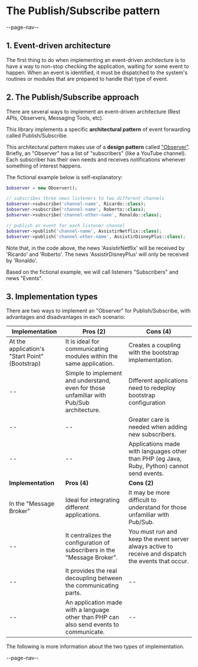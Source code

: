 # The Publish/Subscribe pattern

--page-nav--

## 1. Event-driven architecture

The first thing to do when implementing an event-driven architecture is to have a way to non-stop checking the application, waiting for some event to happen. When an event is identified, it must be dispatched to the system's routines or modules that are prepared to handle that type of event.

## 2. The Publish/Subscribe approach

There are several ways to implement an event-driven architecture (Rest APIs, Observers, Messaging Tools, etc).

This library implements a specific **architectural pattern** of event forwarding called Publish/Subscribe.

This architectural pattern makes use of a **design pattern** called ["Observer"](https://refactoring.guru/design-patterns/observer). Briefly, an "Observer" has a list of "subscribers" (like a YouTube channel). Each subscriber has their own needs and receives notifications whenever something of interest happens.

The fictional example below is self-explanatory:

```php
$observer = new Observer();

// subscribes three news listeners to two different channels
$observer->subscribe('channel-name', Ricardo::class);
$observer->subscribe('channel-name', Roberto::class);
$observer->subscribe('channel-other-name', Ronaldo::class);

// publish an event for each listener channel
$observer->publish('channel-name', AssistirNetflix::class);
$observer->publish('channel-other-name', AssistirDisneyPlus::class);
```

Note that, in the code above, the news 'AssistirNetflix' will be received by 'Ricardo' and 'Roberto'. The news 'AssistirDisneyPlus' will only be received by 'Ronaldo'.

Based on the fictional example, we will call listeners "Subscribers" and news "Events".

## 3. Implementation types

There are two ways to implement an "Observer" for Publish/Subscribe, with advantages and disadvantages in each scenario:

Implementation | Pros (2) | Cons (4)
-- | -- | --
At the application's "Start Point" (Bootstrap) | It is ideal for communicating modules within the same application. | Creates a coupling with the bootstrap implementation.
-- | Simple to implement and understand, even for those unfamiliar with Pub/Sub architecture. | Different applications need to redeploy bootstrap configuration
-- | -- | Greater care is needed when adding new subscribers.
-- | -- | Applications made with languages other than PHP (eg Java, Ruby, Python) cannot send events.
**Implementation** | **Pros (4)** | **Cons (2)**
In the "Message Broker" | Ideal for integrating different applications. | It may be more difficult to understand for those unfamiliar with Pub/Sub.
-- | It centralizes the configuration of subscribers in the "Message Broker". | You must run and keep the event server always active to receive and dispatch the events that occur.
-- | It provides the real decoupling between the communicating parts. | --
-- | An application made with a language other than PHP can also send events to communicate. | --

The following is more information about the two types of implementation.

--page-nav--
